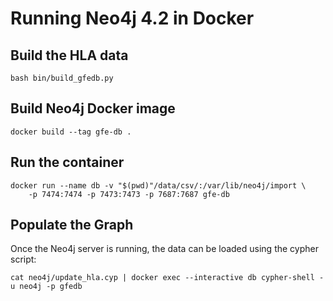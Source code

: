 # Running Neo4j 4.2 in Docker

## Build the HLA data
```
bash bin/build_gfedb.py
```

## Build Neo4j Docker image
```
docker build --tag gfe-db .
```

## Run the container
```
docker run --name db -v "$(pwd)"/data/csv/:/var/lib/neo4j/import \
    -p 7474:7474 -p 7473:7473 -p 7687:7687 gfe-db
```

## Populate the Graph
Once the Neo4j server is running, the data can be loaded using the cypher script:
```
cat neo4j/update_hla.cyp | docker exec --interactive db cypher-shell -u neo4j -p gfedb
```